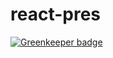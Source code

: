 # react-pres

[![Greenkeeper badge](https://badges.greenkeeper.io/moimikey/react-pres.svg)](https://greenkeeper.io/)

